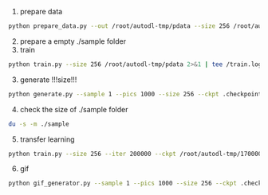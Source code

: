 1. prepare data
```bash
python prepare_data.py --out /root/autodl-tmp/pdata --size 256 /root/autodl-tmp/imgs
```

2. prepare a empty ./sample folder
3. train
```bash
python train.py --size 256 /root/autodl-tmp/pdata 2>&1 | tee /train.log
```
3. generate !!!size!!!
```bash
python generate.py --sample 1 --pics 1000 --size 256 --ckpt .checkpoint/180000.pt
```
4. check the size of ./sample folder
```bash
du -s -m ./sample
```
5. transfer learning
```bash
python train.py --size 256 --iter 200000 --ckpt /root/autodl-tmp/170000.pt /root/autodl-tmp/pdata 2>&1 | tee /train.log
```
6. gif
```bash
python gif_generator.py --sample 1 --pics 1000 --size 256 --ckpt .checkpoint/180000.pt
```
